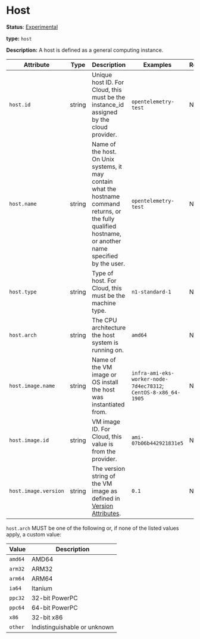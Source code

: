 # Host

**Status**: [Experimental](../../document-status.md)

**type:** `host`

**Description:** A host is defined as a general computing instance.

<!-- semconv host -->
| Attribute  | Type | Description  | Examples  | Required |
|---|---|---|---|---|
| `host.id` | string | Unique host ID. For Cloud, this must be the instance_id assigned by the cloud provider. | `opentelemetry-test` | No |
| `host.name` | string | Name of the host. On Unix systems, it may contain what the hostname command returns, or the fully qualified hostname, or another name specified by the user. | `opentelemetry-test` | No |
| `host.type` | string | Type of host. For Cloud, this must be the machine type. | `n1-standard-1` | No |
| `host.arch` | string | The CPU architecture the host system is running on. | `amd64` | No |
| `host.image.name` | string | Name of the VM image or OS install the host was instantiated from. | `infra-ami-eks-worker-node-7d4ec78312`; `CentOS-8-x86_64-1905` | No |
| `host.image.id` | string | VM image ID. For Cloud, this value is from the provider. | `ami-07b06b442921831e5` | No |
| `host.image.version` | string | The version string of the VM image as defined in [Version Attributes](README.md#version-attributes). | `0.1` | No |

`host.arch` MUST be one of the following or, if none of the listed values apply, a custom value:

| Value  | Description |
|---|---|
| `amd64` | AMD64 |
| `arm32` | ARM32 |
| `arm64` | ARM64 |
| `ia64` | Itanium |
| `ppc32` | 32-bit PowerPC |
| `ppc64` | 64-bit PowerPC |
| `x86` | 32-bit x86 |
| `other` | Indistinguishable or unknown |
<!-- endsemconv -->
